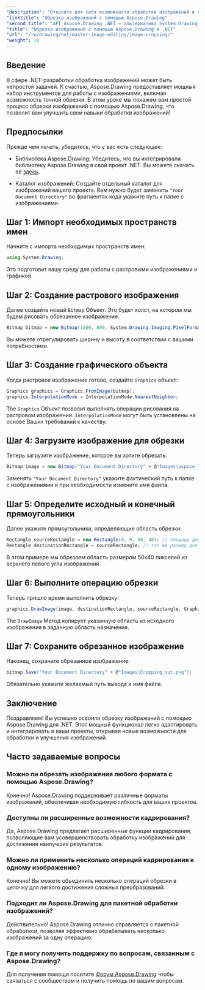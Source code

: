 ```yaml
---
"description": "Откройте для себя возможности обработки изображений в своих .NET-приложениях с помощью нашего пошагового руководства по кадрированию изображений с помощью Aspose.Drawing. В этом руководстве вы найдете всю необходимую информацию&#58; от создания растрового изображения до сохранения готового кадрированного изображения."
"linktitle": "Обрезка изображений с помощью Aspose.Drawing"
"second_title": "API Aspose.Drawing .NET — альтернатива System.Drawing.Common"
"title": "Обрезка изображений с помощью Aspose.Drawing в .NET"
"url": "/ru/drawing/net/master-image-editing/image-cropping/"
"weight": 10
---
```


## Введение

В сфере .NET-разработки обработка изображений может быть непростой задачей. К счастью, Aspose.Drawing предоставляет мощный набор инструментов для работы с изображениями, включая возможность точной обрезки. В этом уроке мы покажем вам простой процесс обрезки изображений с помощью Aspose.Drawing, что позволит вам улучшить свои навыки обработки изображений!

## Предпосылки

Прежде чем начать, убедитесь, что у вас есть следующее:

- Библиотека Aspose.Drawing: Убедитесь, что вы интегрировали библиотеку Aspose.Drawing в свой проект .NET. Вы можете скачать её [здесь](https://releases.aspose.com/drawing/net/).
  
- Каталог изображений: Создайте отдельный каталог для изображений вашего проекта. Вам нужно будет заменить `"Your Document Directory"` во фрагментах кода укажите путь к папке с изображениями.

## Шаг 1: Импорт необходимых пространств имен

Начните с импорта необходимых пространств имен:

```csharp
using System.Drawing;
```

Это подготовит вашу среду для работы с растровыми изображениями и графикой.

## Шаг 2: Создание растрового изображения

Далее создайте новый `Bitmap` Объект. Это будет холст, на котором мы будем рисовать обрезанное изображение.

```csharp
Bitmap bitmap = new Bitmap(1000, 800, System.Drawing.Imaging.PixelFormat.Format32bppPArgb);
```

Вы можете отрегулировать ширину и высоту в соответствии с вашими потребностями.

## Шаг 3: Создание графического объекта

Когда растровое изображение готово, создайте `Graphics` объект:

```csharp
Graphics graphics = Graphics.FromImage(bitmap);
graphics.InterpolationMode = InterpolationMode.NearestNeighbor;
```

The `Graphics` Объект позволит выполнять операции рисования на растровом изображении. `InterpolationMode` могут быть установлены на основе Ваших требований к качеству.

## Шаг 4: Загрузите изображение для обрезки

Теперь загрузите изображение, которое вы хотите обрезать:

```csharp
Bitmap image = new Bitmap("Your Document Directory" + @"Images\aspose_logo.png");
```

Заменять `"Your Document Directory"` укажите фактический путь к папке с изображениями и при необходимости измените имя файла.

## Шаг 5: Определите исходный и конечный прямоугольники

Далее укажите прямоугольники, определяющие область обрезки:

```csharp
Rectangle sourceRectangle = new Rectangle(0, 0, 50, 40); // площадь для посева
Rectangle destinationRectangle = sourceRectangle; // тот же размер для пункта назначения
```

В этом примере мы обрезаем область размером 50x40 пикселей из верхнего левого угла изображения.

## Шаг 6: Выполните операцию обрезки

Теперь пришло время выполнить обрезку:

```csharp
graphics.DrawImage(image, destinationRectangle, sourceRectangle, GraphicsUnit.Pixel);
```

The `DrawImage` Метод копирует указанную область из исходного изображения в заданную область назначения.

## Шаг 7: Сохраните обрезанное изображение

Наконец, сохраните обрезанное изображение:

```csharp
bitmap.Save("Your Document Directory" + @"Images\Cropping_out.png");
```

Обязательно укажите желаемый путь вывода и имя файла.

## Заключение

Поздравляем! Вы успешно освоили обрезку изображений с помощью Aspose.Drawing для .NET. Этот мощный функционал легко адаптировать и интегрировать в ваши проекты, открывая новые возможности для обработки и улучшения изображений.

## Часто задаваемые вопросы

### Можно ли обрезать изображения любого формата с помощью Aspose.Drawing?

Конечно! Aspose.Drawing поддерживает различные форматы изображений, обеспечивая необходимую гибкость для ваших проектов.

### Доступны ли расширенные возможности кадрирования?

Да, Aspose.Drawing предлагает расширенные функции кадрирования, позволяющие вам усовершенствовать обработку изображений для достижения наилучших результатов.

### Можно ли применить несколько операций кадрирования к одному изображению?

Конечно! Вы можете объединить несколько операций обрезки в цепочку для легкого достижения сложных преобразований.

### Подходит ли Aspose.Drawing для пакетной обработки изображений?

Действительно! Aspose.Drawing отлично справляется с пакетной обработкой, позволяя эффективно обрабатывать несколько изображений за одну операцию.

### Где я могу получить поддержку по вопросам, связанным с Aspose.Drawing?

Для получения помощи посетите [Форум Aspose.Drawing](https://forum.aspose.com/c/diagram/17) чтобы связаться с сообществом и получить помощь по вашим вопросам.